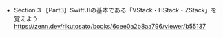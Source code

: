 - Section 3
【Part3】SwiftUIの基本である「VStack・HStack・ZStack」を覚えよう
https://zenn.dev/rikutosato/books/6cee0a2b8aa796/viewer/b55137
